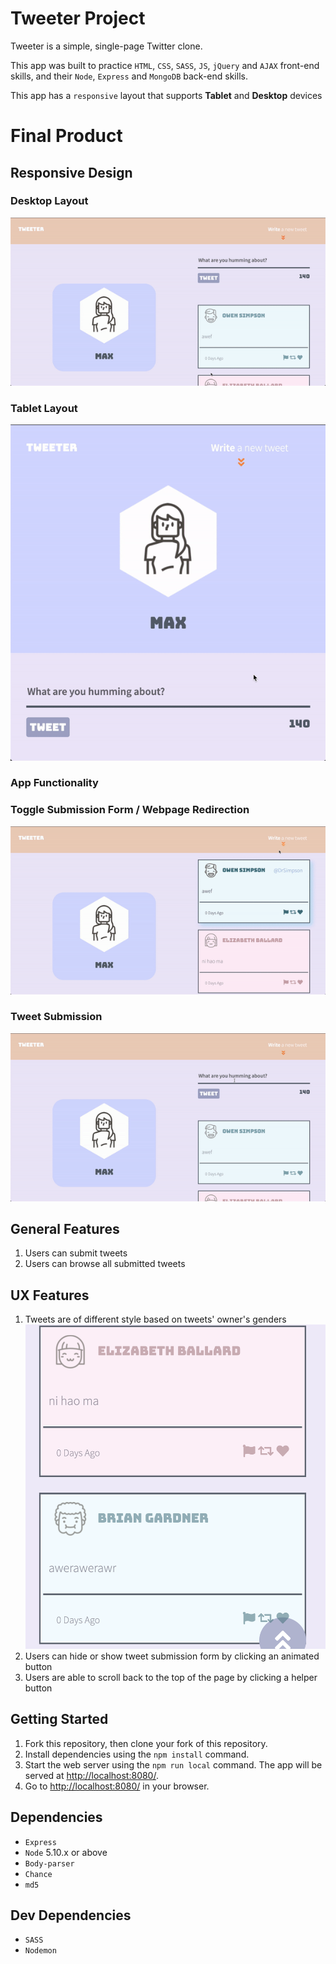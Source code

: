 # Tweeter Project

Tweeter is a simple, single-page Twitter clone.

This app was built to practice `HTML`, `CSS`, `SASS`, `JS`, `jQuery` and `AJAX` front-end skills, and their `Node`, `Express` and `MongoDB` back-end skills.

This app has a `responsive` layout that supports **Tablet** and **Desktop** devices

# Final Product

## Responsive Design

### Desktop Layout
!["Desktop Layout"](https://github.com/MaxWong03/tweeter/blob/master/docs/desktop.gif)

### Tablet Layout
!["Tablet Layout"](https://github.com/MaxWong03/tweeter/blob/master/docs/tablet.gif)

### App Functionality

### Toggle Submission Form / Webpage Redirection
!["Buttons Functionality"](https://github.com/MaxWong03/tweeter/blob/master/docs/button.gif)

### Tweet Submission
!["Submitting Tweets"](https://github.com/MaxWong03/tweeter/blob/master/docs/subTweet.gif)

## General Features

1) Users can submit tweets
2) Users can browse all submitted tweets
   
## UX Features
1) Tweets are of different style based on tweets' owner's genders
!["style"](https://github.com/MaxWong03/tweeter/blob/master/docs/genderStyle.png)
2) Users can hide or show tweet submission form by clicking an animated button
3) Users are able to scroll back to the top of the page by clicking a helper button 

## Getting Started

1. Fork this repository, then clone your fork of this repository.
2. Install dependencies using the `npm install` command.
3. Start the web server using the `npm run local` command. The app will be served at <http://localhost:8080/>.
4. Go to <http://localhost:8080/> in your browser.

## Dependencies

- `Express`
- `Node` 5.10.x or above
- `Body-parser`
- `Chance`
- `md5`

## Dev Dependencies

- `SASS`
- `Nodemon`
